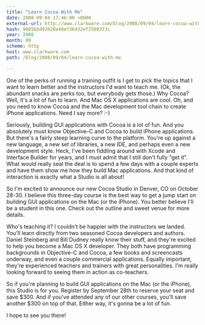 ```yaml
---
title: "Learn Cocoa With Me"
date: 2008-09-04 17:46:00 +0000
external-url: http://www.clarkware.com/blog/2008/09/04/learn-cocoa-with-me
hash: 9885bbd92628e48ef36432ef2508373c
year: 2008
month: 09
scheme: http
host: www.clarkware.com
path: /blog/2008/09/04/learn-cocoa-with-me

---
```


One of the perks of running a training outfit is I get to pick the topics that I want to learn better and the instructors I'd want to teach me.  (Ok, the abundant snacks are perks too, but everybody gets those.)  Why Cocoa? Well, it's a lot of fun to learn. And Mac OS X applications are cool. Oh, and you need to know Cocoa and the Mac development tool chain to create iPhone applications.  Need I say more?  :-)




Seriously, building GUI applications with Cocoa is a lot of fun.  And you absolutely must know Objective-C and Cocoa to build iPhone applications.  But there's a fairly steep learning curve to the platform. You're up against a new language, a new set of libraries, a new IDE, and perhaps even a new development style.  Heck, I've been fiddling around with Xcode and Interface Builder for years, and I must admit that I still don't fully "get it".  What would really seal the deal is to spend a few days with a couple experts and have them show me how they build Mac applications.  And that kind of interaction is exactly what a Studio is all about!




So I'm excited to announce our new Cocoa Studio in Denver, CO on October 28-30.  I believe this three-day course is the best way to get a jump start on building GUI applications on the Mac (or the iPhone).  You better believe I'll be a student in this one.  Check out the outline and sweet venue for more details.




Who's teaching it? I couldn't be happier with the instructors we landed.  You'll learn directly from two seasoned Cocoa developers and authors.  Daniel Steinberg and Bill Dudney really know their stuff, and they're excited to help you become a Mac OS X developer.  They both have programming backgrounds in Objective-C and Cocoa, a few books and screencasts underway, and even a couple commercial applications.  Equally important, they're experienced teachers and trainers with great personalities.  I'm really looking forward to seeing them in action as co-teachers.




So if you're planning to build GUI applications on the Mac (or the iPhone), this Studio is for you.  Register by September 28th to reserve your seat and save $300.  And if you've attended any of our other courses, you'll save another $300 on top of that.  Either way, it's gonna be a lot of fun.




I hope to see you there!
